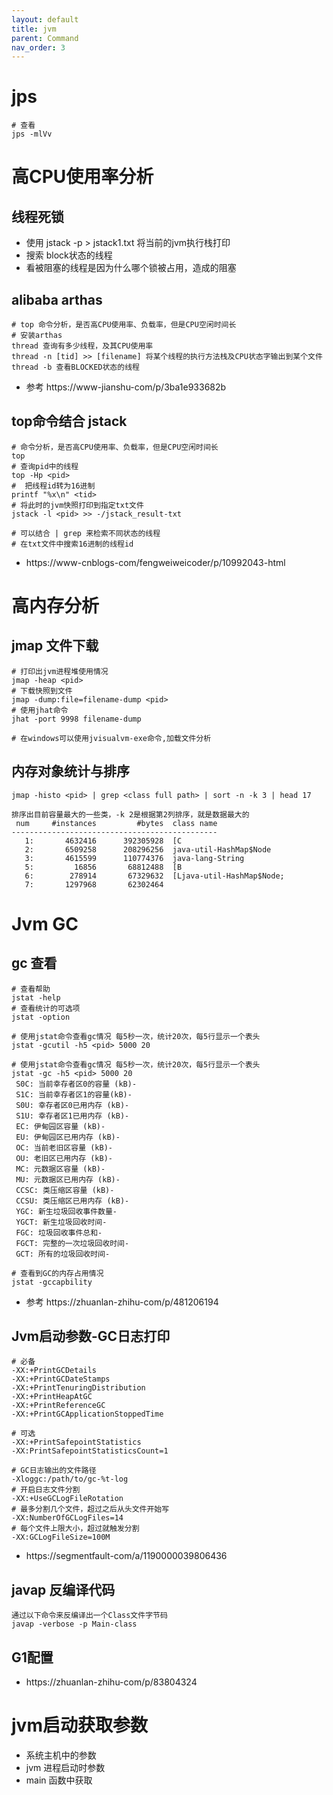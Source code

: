 ```yaml
---
layout: default
title: jvm
parent: Command
nav_order: 3
---
```


# jps

```shell
# 查看
jps -mlVv
```

# 高CPU使用率分析

## 线程死锁

- 使用 jstack -p <pid> > jstack1.txt 将当前的jvm执行栈打印
- 搜索 block状态的线程
- 看被阻塞的线程是因为什么哪个锁被占用，造成的阻塞

## alibaba arthas

```shell
# top 命令分析，是否高CPU使用率、负载率，但是CPU空闲时间长
# 安装arthas
thread 查询有多少线程，及其CPU使用率
thread -n [tid] >> [filename] 将某个线程的执行方法栈及CPU状态字输出到某个文件
thread -b 查看BLOCKED状态的线程
```

- 参考 https://www-jianshu-com/p/3ba1e933682b

## top命令结合 jstack

```shell
# 命令分析，是否高CPU使用率、负载率，但是CPU空闲时间长
top 
# 查询pid中的线程
top -Hp <pid> 
#  把线程id转为16进制
printf "%x\n" <tid> 
# 将此时的jvm快照打印到指定txt文件
jstack -l <pid> >> -/jstack_result-txt 

# 可以结合 | grep 来检索不同状态的线程
# 在txt文件中搜索16进制的线程id
```

- https://www-cnblogs-com/fengweiweicoder/p/10992043-html

#  高内存分析

##  jmap 文件下载

```shell
# 打印出jvm进程堆使用情况
jmap -heap <pid>
# 下载快照到文件
jmap -dump:file=filename-dump <pid>
# 使用jhat命令
jhat -port 9998 filename-dump

# 在windows可以使用jvisualvm-exe命令,加载文件分析  
```

##  内存对象统计与排序

```
jmap -histo <pid> | grep <class full path> | sort -n -k 3 | head 17

排序出目前容量最大的一些类，-k 2是根据第2列排序，就是数据最大的
 num     #instances         #bytes  class name 
----------------------------------------------
   1:       4632416      392305928  [C
   2:       6509258      208296256  java-util-HashMap$Node
   3:       4615599      110774376  java-lang-String
   5:         16856       68812488  [B
   6:        278914       67329632  [Ljava-util-HashMap$Node;
   7:       1297968       62302464  

```

# Jvm GC

## gc 查看

```shell
# 查看帮助
jstat -help 
# 查看统计的可选项
jstat -option

# 使用jstat命令查看gc情况 每5秒一次，统计20次，每5行显示一个表头
jstat -gcutil -h5 <pid> 5000 20

# 使用jstat命令查看gc情况 每5秒一次，统计20次，每5行显示一个表头
jstat -gc -h5 <pid> 5000 20
 S0C: 当前幸存者区0的容量 (kB)-
 S1C: 当前幸存者区1的容量(kB)-
 S0U: 幸存者区0已用内存 (kB)-
 S1U: 幸存者区1已用内存 (kB)-
 EC: 伊甸园区容量 (kB)-
 EU: 伊甸园区已用内存 (kB)-
 OC: 当前老旧区容量 (kB)-
 OU: 老旧区已用内存 (kB)-
 MC: 元数据区容量 (kB)-
 MU: 元数据区已用内存 (kB)-
 CCSC: 类压缩区容量 (kB)-
 CCSU: 类压缩区已用内存 (kB)-
 YGC: 新生垃圾回收事件数量-
 YGCT: 新生垃圾回收时间-
 FGC: 垃圾回收事件总和-
 FGCT: 完整的一次垃圾回收时间-
 GCT: 所有的垃圾回收时间-

# 查看到GC的内存占用情况
jstat -gccapbility
```

- 参考 https://zhuanlan-zhihu-com/p/481206194

## Jvm启动参数-GC日志打印

```shell
# 必备
-XX:+PrintGCDetails 
-XX:+PrintGCDateStamps 
-XX:+PrintTenuringDistribution 
-XX:+PrintHeapAtGC 
-XX:+PrintReferenceGC 
-XX:+PrintGCApplicationStoppedTime

# 可选
-XX:+PrintSafepointStatistics 
-XX:PrintSafepointStatisticsCount=1

# GC日志输出的文件路径
-Xloggc:/path/to/gc-%t-log
# 开启日志文件分割
-XX:+UseGCLogFileRotation 
# 最多分割几个文件，超过之后从头文件开始写
-XX:NumberOfGCLogFiles=14
# 每个文件上限大小，超过就触发分割
-XX:GCLogFileSize=100M
```

- https://segmentfault-com/a/1190000039806436

## javap 反编译代码

```shell
通过以下命令来反编译出一个Class文件字节码
javap -verbose -p Main-class
```

## G1配置

- https://zhuanlan-zhihu-com/p/83804324

# jvm启动获取参数

- 系统主机中的参数
- jvm 进程启动时参数
- main 函数中获取